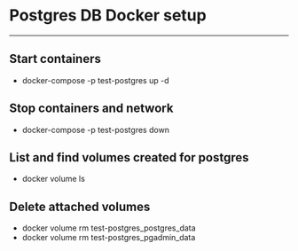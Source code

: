 # Postgres DB Docker setup
---
## Start containers
  - docker-compose -p test-postgres up -d
  
## Stop containers and network
  - docker-compose -p test-postgres down


## List and find volumes created for postgres
  - docker volume ls

## Delete attached volumes
  - docker volume rm test-postgres_postgres_data
  - docker volume rm test-postgres_pgadmin_data
